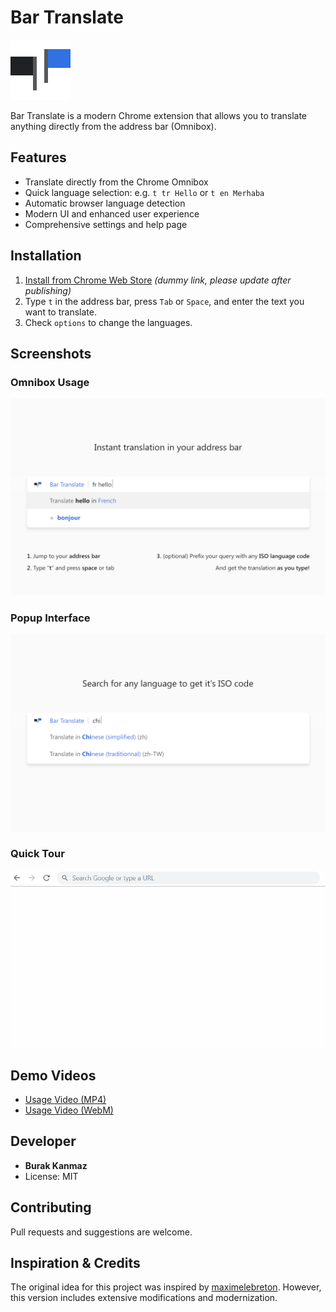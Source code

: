 # Bar Translate

![Bar Translate Logo](src/images/icon@6x.png)

Bar Translate is a modern Chrome extension that allows you to translate anything directly from the address bar (Omnibox).

## Features
- Translate directly from the Chrome Omnibox
- Quick language selection: e.g. `t tr Hello` or `t en Merhaba`
- Automatic browser language detection
- Modern UI and enhanced user experience
- Comprehensive settings and help page

## Installation
1. [Install from Chrome Web Store](https://chrome.google.com/webstore/detail/bar-translate/dummy-link) *(dummy link, please update after publishing)*
2. Type `t` in the address bar, press `Tab` or `Space`, and enter the text you want to translate.
3. Check `options` to change the languages.

## Screenshots

### Omnibox Usage
![Omnibox](assets/screenshot.png)

### Popup Interface
![Popup](assets/screenshot-2.png)

### Quick Tour
![Tour](assets/tour.gif)

## Demo Videos
- [Usage Video (MP4)](assets/basic.mp4)
- [Usage Video (WebM)](assets/basic.webm)

## Developer
- **Burak Kanmaz**
- License: MIT

## Contributing
Pull requests and suggestions are welcome.

## Inspiration & Credits
The original idea for this project was inspired by [maximelebreton](https://github.com/maximelebreton/). However, this version includes extensive modifications and modernization.